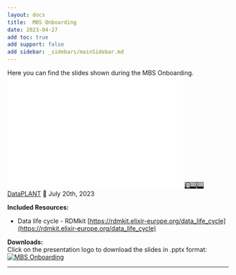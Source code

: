 ```yaml
---
layout: docs
title:  MBS Onboarding
date: 2023-04-27
add toc: true
add support: false
add sidebar: _sidebars/mainSidebar.md
---
```

Here you can find the slides shown during the MBS Onboarding.   
<embed
    src="./MBS_Onboarding.pdf"
    type="application/pdf"
    width="400px"
    height="255px"
/>
<a href="https://creativecommons.org/licenses/by/4.0/"><img src="/docs/img/_logos/CreativeCommons/by.svg" style="height:15px"></a> [DataPLANT](https://nfdi4plants.org/) 📆 July 20th, 2023

**Included Resources:**   
* Data life cycle - RDMkit [https://rdmkit.elixir-europe.org/data_life_cycle](https://rdmkit.elixir-europe.org/data_life_cycle)

**Downloads:**   
Click on the presentation logo to download the slides in .pptx format:   
<a id="download-link" href="./MBS_Onboarding.pdf" download>
  <img src="/docs/img/Emojis/presentation.svg" alt="MBS Onboarding" width="104" height="142">
</a>
<hr>
<script src="/js/bundle.js"></script>
